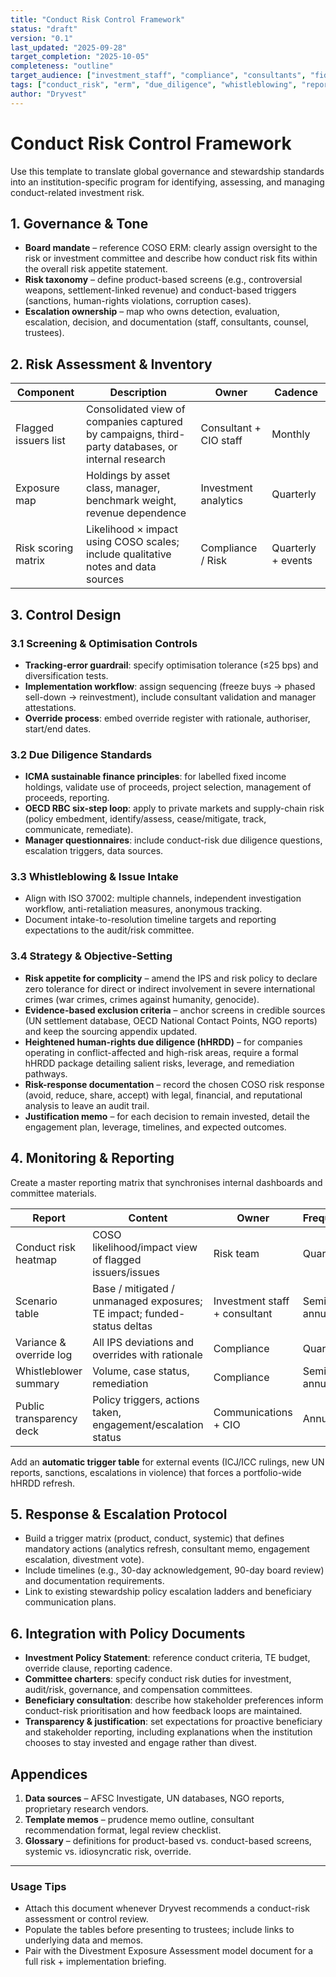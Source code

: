```yaml
---
title: "Conduct Risk Control Framework"
status: "draft"
version: "0.1"
last_updated: "2025-09-28"
target_completion: "2025-10-05"
completeness: "outline"
target_audience: ["investment_staff", "compliance", "consultants", "fiduciaries"]
tags: ["conduct_risk", "erm", "due_diligence", "whistleblowing", "reporting"]
author: "Dryvest"
---
```


# Conduct Risk Control Framework

Use this template to translate global governance and stewardship standards into an institution-specific program for identifying, assessing, and managing conduct-related investment risk.

## 1. Governance & Tone

- **Board mandate** – reference COSO ERM: clearly assign oversight to the risk or investment committee and describe how conduct risk fits within the overall risk appetite statement.
- **Risk taxonomy** – define product-based screens (e.g., controversial weapons, settlement-linked revenue) and conduct-based triggers (sanctions, human-rights violations, corruption cases).
- **Escalation ownership** – map who owns detection, evaluation, escalation, decision, and documentation (staff, consultants, counsel, trustees).

## 2. Risk Assessment & Inventory

| Component | Description | Owner | Cadence |
| --- | --- | --- | --- |
| Flagged issuers list | Consolidated view of companies captured by campaigns, third-party databases, or internal research | Consultant + CIO staff | Monthly |
| Exposure map | Holdings by asset class, manager, benchmark weight, revenue dependence | Investment analytics | Quarterly |
| Risk scoring matrix | Likelihood × impact using COSO scales; include qualitative notes and data sources | Compliance / Risk | Quarterly + events |

## 3. Control Design

### 3.1 Screening & Optimisation Controls

- **Tracking-error guardrail**: specify optimisation tolerance (≤25 bps) and diversification tests.
- **Implementation workflow**: assign sequencing (freeze buys → phased sell-down → reinvestment), include consultant validation and manager attestations.
- **Override process**: embed override register with rationale, authoriser, start/end dates.

### 3.2 Due Diligence Standards

- **ICMA sustainable finance principles**: for labelled fixed income holdings, validate use of proceeds, project selection, management of proceeds, reporting.
- **OECD RBC six-step loop**: apply to private markets and supply-chain risk (policy embedment, identify/assess, cease/mitigate, track, communicate, remediate).
- **Manager questionnaires**: include conduct-risk due diligence questions, escalation triggers, data sources.

### 3.3 Whistleblowing & Issue Intake

- Align with ISO 37002: multiple channels, independent investigation workflow, anti-retaliation measures, anonymous tracking.
- Document intake-to-resolution timeline targets and reporting expectations to the audit/risk committee.

### 3.4 Strategy & Objective-Setting

- **Risk appetite for complicity** – amend the IPS and risk policy to declare zero tolerance for direct or indirect involvement in severe international crimes (war crimes, crimes against humanity, genocide).
- **Evidence-based exclusion criteria** – anchor screens in credible sources (UN settlement database, OECD National Contact Points, NGO reports) and keep the sourcing appendix updated.
- **Heightened human-rights due diligence (hHRDD)** – for companies operating in conflict-affected and high-risk areas, require a formal hHRDD package detailing salient risks, leverage, and remediation pathways.
- **Risk-response documentation** – record the chosen COSO risk response (avoid, reduce, share, accept) with legal, financial, and reputational analysis to leave an audit trail.
- **Justification memo** – for each decision to remain invested, detail the engagement plan, leverage, timelines, and expected outcomes.

## 4. Monitoring & Reporting

Create a master reporting matrix that synchronises internal dashboards and committee materials.

| Report | Content | Owner | Frequency |
| --- | --- | --- | --- |
| Conduct risk heatmap | COSO likelihood/impact view of flagged issuers/issues | Risk team | Quarterly |
| Scenario table | Base / mitigated / unmanaged exposures; TE impact; funded-status deltas | Investment staff + consultant | Semi-annual |
| Variance & override log | All IPS deviations and overrides with rationale | Compliance | Quarterly |
| Whistleblower summary | Volume, case status, remediation | Compliance | Semi-annual |
| Public transparency deck | Policy triggers, actions taken, engagement/escalation status | Communications + CIO | Annual |

Add an **automatic trigger table** for external events (ICJ/ICC rulings, new UN reports, sanctions, escalations in violence) that forces a portfolio-wide hHRDD refresh.

## 5. Response & Escalation Protocol

- Build a trigger matrix (product, conduct, systemic) that defines mandatory actions (analytics refresh, consultant memo, engagement escalation, divestment vote).
- Include timelines (e.g., 30-day acknowledgement, 90-day board review) and documentation requirements.
- Link to existing stewardship policy escalation ladders and beneficiary communication plans.

## 6. Integration with Policy Documents

- **Investment Policy Statement**: reference conduct criteria, TE budget, override clause, reporting cadence.
- **Committee charters**: specify conduct risk duties for investment, audit/risk, governance, and compensation committees.
- **Beneficiary consultation**: describe how stakeholder preferences inform conduct-risk prioritisation and how feedback loops are maintained.
- **Transparency & justification**: set expectations for proactive beneficiary and stakeholder reporting, including explanations when the institution chooses to stay invested and engage rather than divest.

## Appendices

1. **Data sources** – AFSC Investigate, UN databases, NGO reports, proprietary research vendors.
2. **Template memos** – prudence memo outline, consultant recommendation format, legal review checklist.
3. **Glossary** – definitions for product-based vs. conduct-based screens, systemic vs. idiosyncratic risk, override.

---

### Usage Tips

- Attach this document whenever Dryvest recommends a conduct-risk assessment or control review.
- Populate the tables before presenting to trustees; include links to underlying data and memos.
- Pair with the Divestment Exposure Assessment model document for a full risk + implementation briefing.
